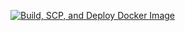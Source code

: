 [![Build, SCP, and Deploy Docker Image](https://github.com/n4sser77/MusicLabAPI/actions/workflows/build-and-deploy.yml/badge.svg?branch=main&event=deployment)](https://github.com/n4sser77/MusicLabAPI/actions/workflows/build-and-deploy.yml)
